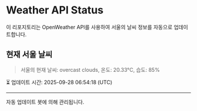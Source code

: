 
# Weather API Status

이 리포지토리는 OpenWeather API를 사용하여 서울의 날씨 정보를 자동으로 업데이트합니다.

## 현재 서울 날씨
> 서울의 현재 날씨: overcast clouds, 온도: 20.33°C, 습도: 85%

⏳ 업데이트 시간: 2025-09-28 06:54:18 (UTC)

---
자동 업데이트 봇에 의해 관리됩니다.
